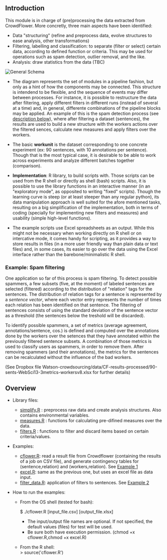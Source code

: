 ## Introduction 

This module is in charge of (pre)processing the data extracted from CrowdFlower. More concretly, three main aspects have been identified: 
- Data "structuring" (refine and preprocess data, evolve structures to ease analysis, other transformations)
- Filtering, labelling and classification: to separate (filter or select) certain data, according to defined function or criteria. This may be used for operations such as spam detection, outlier removal, and the like. 
- Analysis: draw statistics from the data (TBC)

![General Schema](http://dl.dropbox.com/u/32442030/watson-images/Diagram1.png)

- The diagram represents the set of modules in a pipeline fashion, but only as a hint of how the components may be connected. This structure is intendend to be flexible, and the sequence of events may differ between processes. For instance, it is possible to restructure the data after filtering, apply different filters in different runs (instead of several at a time) and, in general, differente combinations of the pipeline blocks may be applied. An example of this is the spam detection process (see [description below](https://github.com/guillelmo/#example-spam-filtering)), where after filtering a dataset (sentences), the results are used to build a new structure with the workers actions over the filtered sences, calculate new measures and apply filters over the workers. 

- The basic **workunit** is the dataset corresponding to one concrete experiment (ex: 90 sentences, with 10 annotations per sentence). Though that is the most typical case, it is desirable to 
be able to work across experiments and analyze different batches together (comparison). 

- **Implementation**: R library, to build scripts with. Those scripts can be used from the R shell or directly as shell (bash) scripts. Also, it is possible to use the library functions in an interactive manner (in an "exploratory mode", as opposited to writing "fixed" scripts). Though the learning curve is steep (or at least steeper than any regular python), its data manipulation approach is well suited for the afore mentioned tasks, resulting on a big simplification of the implementation, both in terms of coding (specially for implementing new filters and measures) and usability (simple high-level functions). 

- The example scripts use Excel spreadsheets as an output. While this might not be necessary when working directly on R shell or on intercative mode, it comes handy for scripting, as it provides a way to store results in files (in a more user friendly way than plain data or text files)  and, in some cases, its easier to go over the data using the Excel interface rather than the barebone/minimalistic R shell. 

### Example: Spam filtering

One application so far of this process is spam filtering. To detect possible spammers, a few subsets (five, at the moment) of labeled sentences are selected (filtered) according to the distribution of "relation" tags for the sentences. The distribution of relation tags for a sentence is represented by a *sentence vector*, where each vector entry represents the number of times each relation has been identified on that sentence. The filtering of sentences consists of using the standard deviation of the sentence vector as a threshold (the sentences below the treshold will be discarded). 

To identify possible spammers, a set of metrics (average agreement, annotations/sentence, cos.) is defined and computed over the annotations done by the workers over the setences that they have annotated within the previously filtered sentence subsets. A combination of those metrics is used to classify users as spammers, in order to remove them. After removing spammers (and their annotations), the metrics for the sentences can be recalculated without the influence of the bad workers. 

(See Dropbox file Watson-crowdsourcing/data/CF-results-processed/90-sents-WebSci13-3metrics-workersv8.xlsx for further details)


## Overview

* Library files: 
  * [simplify.R](https://github.com/laroyo/watsonc/blob/master/dataproc/simplify.R) : preprocess raw data and create analysis structures. Also contains environmental variables. 
  * [measures.R](https://github.com/laroyo/watsonc/blob/master/dataproc/measures.R) : functions for calculating pre-difined measures over the data. 
  * [filters.R](https://github.com/laroyo/watsonc/blob/master/dataproc/filters.R) : functions to filter and discard items based on certain criteria/values. 

* Examples: 
  *  [cflower.R](https://github.com/laroyo/watsonc/blob/master/dataproc/cflower.R):  read a result file from Crowdflower (containing the results of a job on CSV file), and generate contingency tables for (sentence,relation) and (workers,relation). See [Example 1](https://github.com/laroyo/watsonc/wiki/Example-1:-Transform-raw-data-and-apply-basic-measures)
  *  [excel.R](https://github.com/laroyo/watsonc/blob/master/dataproc/excel.R): same as the previous one, but uses an excel file as data input. 
  *  [filter_data.R](https://github.com/laroyo/watsonc/blob/master/dataproc/filter_data.R): application of filters to sentences. See [Example 2](https://github.com/laroyo/watsonc/wiki/Example-2:-Applying-filters)

* How to run the examples: 
  * From the OS shell (tested for bash): 

     $ ./cflower.R [input_file.csv] [output_file.xlsx] 
     
     * The input/output file names are optional. If not specified, the default values (files) for test will be used. 
     * Be sure both have execution permission. (chmod +x cflower.R,chmod +x excel.R)
  * From the R shell: <br/>
      &gt; source('cflower.R')
     
 

